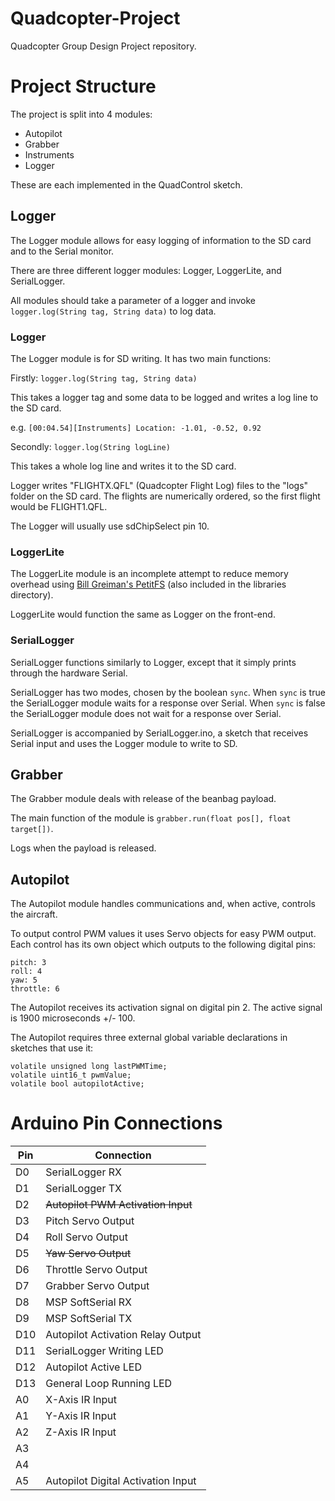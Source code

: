 # Quadcopter-Project
Quadcopter Group Design Project repository.

# Project Structure
The project is split into 4 modules:
- Autopilot
- Grabber
- Instruments
- Logger

These are each implemented in the QuadControl sketch.

## Logger
The Logger module allows for easy logging of information to the SD card and to the Serial monitor. 

There are three different logger modules: Logger, LoggerLite, and SerialLogger.

All modules should take a parameter of a logger and invoke `logger.log(String tag, String data)` to log data.

### Logger

The Logger module is for SD writing. It has two main functions:

Firstly: `logger.log(String tag, String data)`

This takes a logger tag and some data to be logged and writes a log line to the SD card.

e.g. `[00:04.54][Instruments] Location: -1.01, -0.52, 0.92`

Secondly: `logger.log(String logLine)`

This takes a whole log line and writes it to the SD card.

Logger writes "FLIGHTX.QFL" (Quadcopter Flight Log) files to the "logs" folder on the SD card. The flights are numerically ordered, so the first flight would be FLIGHT1.QFL.

The Logger will usually use sdChipSelect pin 10.

### LoggerLite

The LoggerLite module is an incomplete attempt to reduce memory overhead using [Bill Greiman's PetitFS](https://github.com/greiman/PetitFS) (also included in the libraries directory).

LoggerLite would function the same as Logger on the front-end.

### SerialLogger

SerialLogger functions similarly to Logger, except that it simply prints through the hardware Serial.

SerialLogger has two modes, chosen by the boolean `sync`. When `sync` is true the SerialLogger module waits for a response over Serial. When `sync` is false the SerialLogger module does not wait for a response over Serial.

SerialLogger is accompanied by SerialLogger.ino, a sketch that receives Serial input and uses the Logger module to write to SD.

## Grabber
The Grabber module deals with release of the beanbag payload.

The main function of the module is `grabber.run(float pos[], float target[])`.

Logs when the payload is released.

## Autopilot
The Autopilot module handles communications and, when active, controls the aircraft.

To output control PWM values it uses Servo objects for easy PWM output. Each control has its own object which outputs to the following digital pins:

```
pitch: 3
roll: 4
yaw: 5
throttle: 6
```

The Autopilot receives its activation signal on digital pin 2. The active signal is 1900 microseconds +/- 100.

The Autopilot requires three external global variable declarations in sketches that use it:

```
volatile unsigned long lastPWMTime;
volatile uint16_t pwmValue;
volatile bool autopilotActive;
 ```

# Arduino Pin Connections
| Pin | Connection |
| --- | ---------- |
| D0 | SerialLogger RX |
| D1 | SerialLogger TX |
| D2 | ~~Autopilot PWM Activation Input~~ |
| D3 | Pitch Servo Output |
| D4 | Roll Servo Output |
| D5 | ~~Yaw Servo Output~~ |
| D6 | Throttle Servo Output |
| D7 | Grabber Servo Output |
| D8 | MSP SoftSerial RX |
| D9 | MSP SoftSerial TX |
| D10 | Autopilot Activation Relay Output |
| D11 | SerialLogger Writing LED |
| D12 | Autopilot Active LED |
| D13 | General Loop Running LED |
| A0 | X-Axis IR Input |
| A1 | Y-Axis IR Input |
| A2 | Z-Axis IR Input |
| A3 | |
| A4 | |
| A5 | Autopilot Digital Activation Input|
